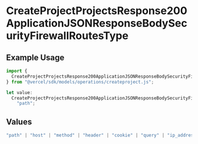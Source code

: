 # CreateProjectProjectsResponse200ApplicationJSONResponseBodySecurityFirewallRoutesType

## Example Usage

```typescript
import {
  CreateProjectProjectsResponse200ApplicationJSONResponseBodySecurityFirewallRoutesType,
} from "@vercel/sdk/models/operations/createproject.js";

let value:
  CreateProjectProjectsResponse200ApplicationJSONResponseBodySecurityFirewallRoutesType =
    "path";
```

## Values

```typescript
"path" | "host" | "method" | "header" | "cookie" | "query" | "ip_address" | "protocol" | "scheme" | "environment" | "region"
```